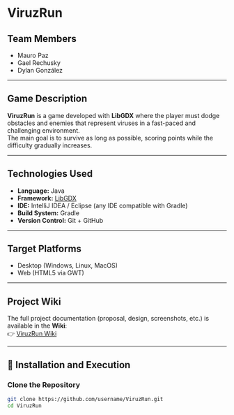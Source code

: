 # ViruzRun

## Team Members
- Mauro Paz  
- Gael Rechusky  
- Dylan González  

---

## Game Description
**ViruzRun** is a game developed with **LibGDX** where the player must dodge obstacles and enemies that represent viruses in a fast-paced and challenging environment.  
The main goal is to survive as long as possible, scoring points while the difficulty gradually increases.  

---

## Technologies Used
- **Language:** Java  
- **Framework:** [LibGDX](https://libgdx.com/)  
- **IDE:** IntelliJ IDEA / Eclipse (any IDE compatible with Gradle)  
- **Build System:** Gradle  
- **Version Control:** Git + GitHub  

---

## Target Platforms
- Desktop (Windows, Linux, MacOS)  
- Web (HTML5 via GWT)  

---

## Project Wiki
The full project documentation (proposal, design, screenshots, etc.) is available in the **Wiki**:  
👉 [ViruzRun Wiki]((https://github.com/PazMauro/ViruzRun/wiki))

---

## 🚀 Installation and Execution

### Clone the Repository
```bash
git clone https://github.com/username/ViruzRun.git
cd ViruzRun
